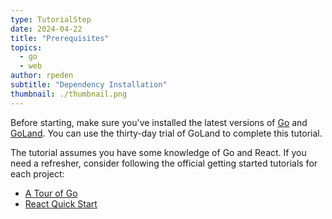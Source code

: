 ```yaml
---
type: TutorialStep
date: 2024-04-22
title: "Prerequisites"
topics:
  - go
  - web
author: rpeden
subtitle: "Dependency Installation"
thumbnail: ./thumbnail.png
---
```


Before starting, make sure you've installed the latest versions of [Go](https://go.dev/dl/) and [GoLand](https://www.jetbrains.com/go/download/). You can use the thirty-day trial of GoLand to complete this tutorial.

The tutorial assumes you have some knowledge of Go and React. If you need a refresher, consider following the official getting started tutorials for each project:

- [A Tour of Go](https://go.dev/tour/welcome/1)
- [React Quick Start](https://react.dev/learn)
